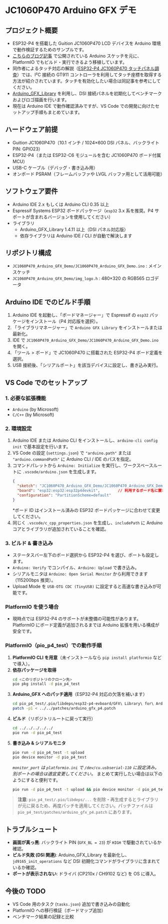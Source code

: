 # JC1060P470 Arduino GFX デモ

## プロジェクト概要
- ESP32-P4 を搭載した Guition JC1060P470 LCD デバイスを Arduino 環境で動作検証するためのサンプルです。
- [こちらのブログ記事](https://gijin77.blog.jp/archives/43856982.html) で公開されている Arduino スケッチを元に、PlatformIO でもビルド・実行できるよう移植しています。
- 同作者によるタッチ対応の解説（[ESP32-P4 JC1060P470 タッチパネル調査](https://gijin77.blog.jp/archives/43861539.html)）では、I²C 接続の GT911 コントローラを利用してタッチ座標を取得する方法が紹介されています。タッチを有効化したい場合は同記事を参考にしてください。
- [Arduino_GFX_Library](https://github.com/moononournation/Arduino_GFX) を利用し、DSI 接続パネルを初期化してベンチマークおよびロゴ描画を行います。
- 現在は Arduino IDE で動作確認済みですが、VS Code での開発に向けたセットアップ手順もまとめています。

## ハードウェア前提
- Guition JC1060P470（10.1 インチ / 1024×600 DSI パネル、バックライト PIN: GPIO23）
- ESP32-P4（または ESP32-C6 モジュールを含む JC1060P470 ボード付属 MCU）
- USB-C ケーブル（デバッグ・書き込み用）
- オンボード PSRAM（フレームバッファや LVGL バッファ用として活用可能）

## ソフトウェア要件
- Arduino IDE 2.x もしくは Arduino CLI 0.35 以上
- Espressif Systems ESP32 ボードパッケージ（`esp32` 3.x 系を推奨。P4 サポートが含まれるバージョンを使用してください）
- ライブラリ
  - Arduino_GFX_Library 1.4.11 以上（DSI パネル対応版）
  - 依存ライブラリは Arduino IDE / CLI が自動で解決します

## リポジトリ構成
- `JC1060P470_Arduino_GFX_Demo/JC1060P470_Arduino_GFX_Demo.ino` : メインスケッチ
- `JC1060P470_Arduino_GFX_Demo/img_logo.h` : 480×320 の RGB565 ロゴデータ

## Arduino IDE でのビルド手順
1. Arduino IDE を起動し、「ボードマネージャー」で Espressif の `esp32` パッケージをインストール（P4 対応版を選択）。
2. 「ライブラリマネージャー」で `Arduino GFX Library` をインストールまたは最新化。
3. IDE で `JC1060P470_Arduino_GFX_Demo/JC1060P470_Arduino_GFX_Demo.ino` を開く。
4. 「ツール > ボード」で JC1060P470 に搭載された ESP32-P4 ボード定義を選択。
5. USB 接続後、「シリアルポート」を該当デバイスに設定し、書き込み実行。

## VS Code でのセットアップ
### 1. 必要な拡張機能
- `Arduino` (by Microsoft)
- `C/C++` (by Microsoft)

### 2. 環境設定
1. Arduino IDE または Arduino CLI をインストールし、`arduino-cli config init` で基本設定を行います。
2. VS Code の設定 (`settings.json`) で `"arduino.path"` または `"arduino.commandPath"` に Arduino CLI / IDE のパスを指定。
3. コマンドパレットから `Arduino: Initialize` を実行し、ワークスペースルートに `.vscode/arduino.json` を生成します。
   ```json
   {
     "sketch": "JC1060P470_Arduino_GFX_Demo/JC1060P470_Arduino_GFX_Demo.ino",
     "board": "esp32:esp32:esp32p4devkit",        // 利用するボード名に置き換えてください
     "configuration": "PartitionScheme=default"
   }
   ```
   *ボード ID はインストール済みの ESP32 ボードパッケージに合わせて変更してください。
4. 同じく `.vscode/c_cpp_properties.json` を生成し、`includePath` に Arduino コアとライブラリが追加されていることを確認。

### 3. ビルド & 書き込み
- ステータスバー左下のボード選択から ESP32-P4 を選び、ポートも設定します。
- `Arduino: Verify` でコンパイル、`Arduino: Upload` で書き込み。
- シリアルモニタは `Arduino: Open Serial Monitor` から利用できます（115200bps 推奨）。
- Upload Mode を `USB-OTG CDC (TinyUSB)` に設定すると高速な書き込みが可能です。

### PlatformIO を使う場合
- 現時点では ESP32-P4 のサポートが未整備の可能性があります。PlatformIO にボード定義が追加されるまでは Arduino 拡張を用いる構成が安全です。

### PlatformIO（pio_p4_test）での動作手順
1. **PlatformIO CLI を用意**（未インストールなら `pip install platformio` などで導入）。
2. **依存パッケージを取得**
   ```bash
   cd <このリポジトリのクローン先>
   pio pkg install -d pio_p4_test
   ```
3. **Arduino_GFX へのパッチ適用**（ESP32-P4 対応の欠落を補います）
   ```bash
   cd pio_p4_test/.pio/libdeps/esp32-p4-evboard/GFX\ Library\ for\ Arduino
   patch -p1 < ../../patches/arduino_gfx_p4.patch
   ```
4. **ビルド**（リポジトリルートに戻って実行）
   ```bash
   cd ../../../../../
   pio run -d pio_p4_test
   ```
5. **書き込み & シリアルモニタ**
   ```bash
   pio run -d pio_p4_test -t upload
   pio device monitor -d pio_p4_test
   ```
   *`monitor_port` は `platformio.ini` で `/dev/cu.usbserial-110` に設定済み。別ポートの場合は適宜変更してください。*
   まとめて実行したい場合は以下のようにすると便利です。
   ```bash
   pio run -d pio_p4_test -t upload && pio device monitor -d pio_p4_test
   ```

> **注意**: `pio_p4_test/.pio/libdeps/...` を削除・再生成するとライブラリが元に戻るため、再度パッチを適用してください。パッチファイルは `pio_p4_test/patches/arduino_gfx_p4.patch` にあります。

## トラブルシュート
- **画面が真っ黒**: バックライト PIN (`GFX_BL = 23`) が `HIGH` で駆動されているか確認。
- **ビルド失敗 (DSI 関連)**: Arduino_GFX_Library を最新化し、`jd9165_init_operations` など DSI 初期化コマンドがライブラリに含まれているか確認。
- **ポートが表示されない**: ドライバ (CP210x / CH9102 など) を OS に導入。

## 今後の TODO
- VS Code 用のタスク (`tasks.json`) 追加で書き込みの自動化
- PlatformIO への移行検証（ボードマップ追加）
- ベンチマーク結果の記録と比較
